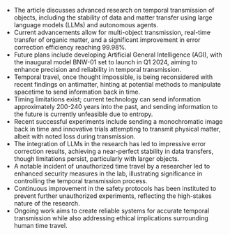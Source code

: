 - The article discusses advanced research on temporal transmission of objects, including the stability of data and matter transfer using large language models (LLMs) and autonomous agents.
- Current advancements allow for multi-object transmission, real-time transfer of organic matter, and a significant improvement in error correction efficiency reaching 99.98%.
- Future plans include developing Artificial General Intelligence (AGI), with the inaugural model BNW-01 set to launch in Q1 2024, aiming to enhance precision and reliability in temporal transmission.
- Temporal travel, once thought impossible, is being reconsidered with recent findings on antimatter, hinting at potential methods to manipulate spacetime to send information back in time.
- Timing limitations exist; current technology can send information approximately 200-240 years into the past, and sending information to the future is currently unfeasible due to entropy.
- Recent successful experiments include sending a monochromatic image back in time and innovative trials attempting to transmit physical matter, albeit with noted loss during transmission.
- The integration of LLMs in the research has led to impressive error correction results, achieving a near-perfect stability in data transfers, though limitations persist, particularly with larger objects.
- A notable incident of unauthorized time travel by a researcher led to enhanced security measures in the lab, illustrating significance in controlling the temporal transmission process.
- Continuous improvement in the safety protocols has been instituted to prevent further unauthorized experiments, reflecting the high-stakes nature of the research.
- Ongoing work aims to create reliable systems for accurate temporal transmission while also addressing ethical implications surrounding human time travel.